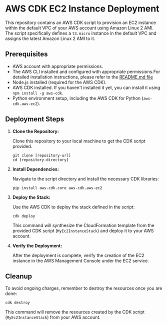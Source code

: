 # AWS CDK EC2 Instance Deployment

This repository contains an AWS CDK script to provision an EC2 instance within the default VPC of your AWS account using Amazon Linux 2 AMI. The script specifically defines a `t3.micro` instance in the default VPC and assigns the latest Amazon Linux 2 AMI to it.

## Prerequisites

- AWS account with appropriate permissions.
- The AWS CLI installed and configured with appropriate permissions.For detailed installation instructions, please refer to the [README.md file](../../Prerequesites/AWSCLI-Installation/README.md)
- Node.js installed (required for the AWS CDK).
- AWS CDK installed. If you haven't installed it yet, you can install it using `npm install -g aws-cdk`.
- Python environment setup, including the AWS CDK for Python (`aws-cdk.aws-ec2`).

## Deployment Steps

1. **Clone the Repository:**

   Clone this repository to your local machine to get the CDK script provided.

   ```
   git clone [repository-url]
   cd [repository-directory]
   ```

2. **Install Dependencies:**

   Navigate to the script directory and install the necessary CDK libraries:

   ```
   pip install aws-cdk.core aws-cdk.aws-ec2
   ```

3. **Deploy the Stack:**

   Use the AWS CDK to deploy the stack defined in the script:

   ```
   cdk deploy
   ```

   This command will synthesize the CloudFormation template from the provided CDK script (`MyEc2InstanceStack`) and deploy it to your AWS account.

4. **Verify the Deployment:**

   After the deployment is complete, verify the creation of the EC2 instance in the AWS Management Console under the EC2 service.

## Cleanup

To avoid ongoing charges, remember to destroy the resources once you are done:

```
cdk destroy
```

This command will remove the resources created by the CDK script (`MyEc2InstanceStack`) from your AWS account.
